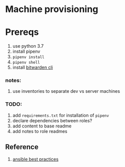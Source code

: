 # Machine provisioning

# Prereqs
1. use python 3.7
1. install pipenv
1. `pipenv install`
1. `pipenv shell`
1. install [bitwarden cli](https://github.com/bitwarden/cli)

### notes:
1. use inventories to separate dev vs server machines

### TODO:
1. add `requirements.txt` for installation of `pipenv`
1. declare dependencies between roles?
1. add content to base readme
1. add notes to role readmes

## Reference
1. [ansible best practices](https://docs.ansible.com/ansible/latest/user_guide/playbooks_best_practices.html#content-organization)